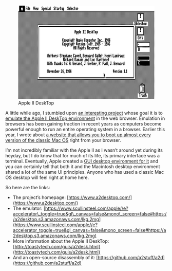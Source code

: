 <figure><a href="https://blog.alexseifert.com/?attachment_id=4582"><img loading="lazy" decoding="async" src="appleIIdesktop.gif" alt="Apple II DeskTop"></a><figcaption>Apple II DeskTop</figcaption></figure>

A little while ago, I stumbled upon [an interesting project](https://www.a2desktop.com/) whose goal it is to [emulate the Apple II DeskTop environment](https://www.scullinsteel.com/apple//e?accelerator_toggle=true&gl_canvas=false&mono_screen=false#https://a2desktop.s3.amazonaws.com/lkg.2mg) in the web browser. Emulation in browsers has been gaining traction in recent years as computers become powerful enough to run an entire operating system in a browser. Earlier this year, I wrote about [a website that allows you to boot up almost every version of the classic Mac OS](https://blog.alexseifert.com/2024/05/12/a-website-full-of-web-based-mac-emulators/) right from your browser.

I’m not incredibly familiar with the Apple II as I wasn’t around yet during its heyday, but I do know that for much of its life, its primary interface was a terminal. Eventually, Apple created a [GUI desktop environment for it](http://toastytech.com/guis/a2desk.html) and you can certainly tell that both it and the Macintosh desktop environment shared a lot of the same UI principles. Anyone who has used a classic Mac OS desktop will feel right at home here.

So here are the links:

-   The project’s homepage: [https://www.a2desktop.com/](https://www.a2desktop.com/)
-   The emulator: [https://www.scullinsteel.com/apple//e?accelerator\_toggle=true&gl\_canvas=false&mono\_screen=false#https://a2desktop.s3.amazonaws.com/lkg.2mg](https://www.scullinsteel.com/apple//e?accelerator_toggle=true&gl_canvas=false&mono_screen=false#https://a2desktop.s3.amazonaws.com/lkg.2mg)
-   More information about the Apple II DeskTop: [http://toastytech.com/guis/a2desk.html](http://toastytech.com/guis/a2desk.html)
-   And an open-source disassembly of it: [https://github.com/a2stuff/a2d](https://github.com/a2stuff/a2d)